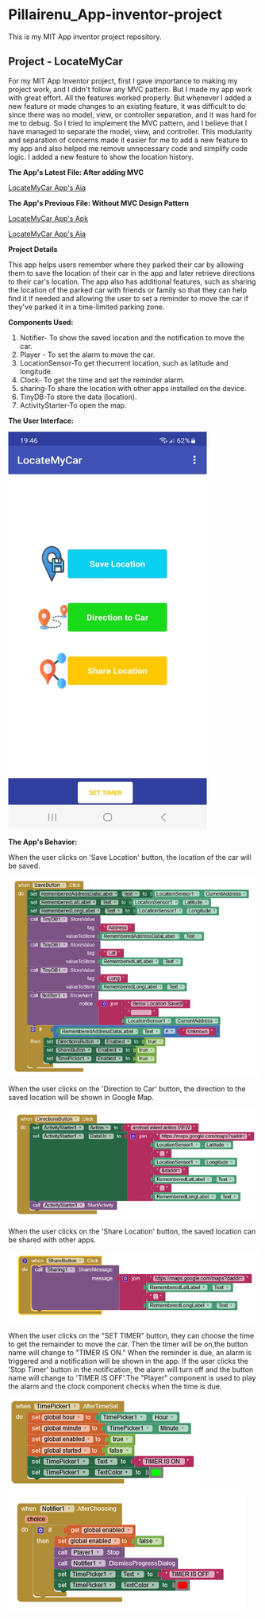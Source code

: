# Pillairenu_App-inventor-project

This is my MIT App inventor project repository.

## Project - LocateMyCar

For my MIT App Inventor project, first I gave importance to making my project work, and I didn't follow any MVC pattern. But I made my app work with great effort. All the features worked properly. But whenever I added a new feature or made changes to an existing feature, it was difficult to do since there was no model, view, or controller separation, and it was hard for me to debug. So I tried to implement the MVC pattern, and I believe that I have managed to separate the model, view, and controller. This modularity and separation of concerns made it easier for me to add a new feature to my app and also helped me remove unnecessary code and simplify code logic. I added a new feature to show the location history.


**The App's Latest File: After adding MVC**

[LocateMyCar App's Aia](Files/LocateMyCar_FinalVersion.aia)



**The App's Previous File: Without MVC Design Pattern**

[LocateMyCar App's Apk](Files/LocateMyCar_Latest.apk)


[LocateMyCar App's Aia](Files/LocateMyCar_Latest.aia)

**Project Details**

This app helps users remember where they parked their car by allowing them to save the location of their car in the app and later retrieve directions to their car's location.
The app also has additional features, such as sharing the location of the parked car with friends or family so that they can help find it if needed and allowing the user to set a reminder to move the car if they've parked it in a time-limited parking zone.

**Components Used:**

1.  Notifier- To show the saved location and the notification to move the car.
2.  Player - To set the alarm to move the car.
3.  LocationSensor-To get thecurrent location, such as latitude and longitude.
4.  Clock- To get the time and set the reminder alarm.
5.  sharing-To share the location with other apps installed on the device.
6.  TinyDB-To store the data (location).
7.  ActivityStarter-To open the map.

**The User Interface:**

<kbd><img src="images/App-ui.jpg" /></kbd>

**The App's Behavior:**

When the user clicks on 'Save Location' button, the location of the car will be saved.

<img src="images/savelocation.png" />


When the user clicks on the 'Direction to Car' button, the direction to the saved location will be shown in Google Map.

<img src="images/directiontocar.png" />

When the user clicks on the 'Share Location' button, the saved location can be shared with other apps.

<img src="images/sharedlocation.png" />

When the user clicks on the "SET TIMER" button, they can choose the time to get the remainder to move the car.
Then the timer will be on,the button name will change to "TIMER IS ON." When the reminder is due, an alarm is triggered and a notification will be shown in the app. If the user clicks the 'Stop Timer' button in the notification, the alarm will turn off and the button name will change to 'TIMER IS OFF'.The "Player" component is used to play the alarm and the clock component checks when the time is due.

<img src="images/Timeron.png" />
<img src="images/Timeroff.png" />

